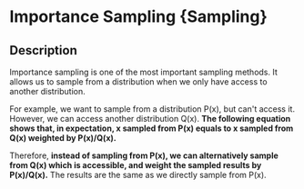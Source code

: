 # Importance Sampling {Sampling}

## Description

Importance sampling is one of the most important sampling methods. It allows us to sample from a distribution when we only have access to another distribution.

For example, we want to sample from a distribution P(x), but can't access it. However, we can access another distribution Q(x). **The following equation shows that, in expectation, x sampled from P(x) equals to x sampled from Q(x) weighted by P(x)/Q(x).**

Therefore, **instead of sampling from P(x), we can alternatively sample from Q(x) which is accessible, and weight the sampled results by P(x)/Q(x).** The results are the same as we directly sample from P(x).
